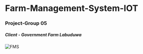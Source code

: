 # Farm-Management-System-IOT
### Project-Group 05

##### Client - Government Farm Labuduwa

![FMS](../master/images/readme.png)

